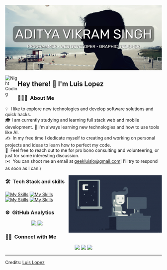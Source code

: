 ![Aditya Vikram Singh Banner](https://raw.githubusercontent.com/AVS1508/AVS1508/master/assets/Aditya%20Vikram%20Singh%20Banner.jpg)

<img alt="Night Coding" src="./assets/Hand%20Wave.gif" width='40' align="left"/><h2>Hey there! 👋 I'm Luis Lopez</h2>

<!-- ## 👋 &nbsp;Hey there! I'm Aditya -->

### 👨🏻‍💻 &nbsp;About Me

💡 &nbsp;I like to explore new technologies and develop software solutions and quick hacks.\
🎓 I am currently studying and learning full stack web and mobile development.
🌱 I'm always learning new technologies and how to use tools like AI.\
✍️ &nbsp;In my free time I dedicate myself to creating and working on personal projects and ideas to learn how to perfect my code.\
💬 &nbsp;Feel free to reach out to me for pro bono consulting and volunteering, or just for some interesting discussion.\
✉️ &nbsp;You can shoot me an email at geekluislo@gmail.com! I'll try to respond as soon as I can.\

<img alt="Night Coding" src="https://raw.githubusercontent.com/AVS1508/AVS1508/master/assets/Night-Coding.gif" align="right"/>

### 🛠 &nbsp;Tech Stack and skills

[![My Skills](https://skillicons.dev/icons?i=js,ts,node,html,css,tailwind)](https://skillicons.dev)
[![My Skills](https://skillicons.dev/icons?i=bootstrap,git,github,bun,npm,yarn)](https://skillicons.dev)
[![My Skills](https://skillicons.dev/icons?i=react,next,expo,vite,angular,vue)](https://skillicons.dev)
[![My Skills](https://skillicons.dev/icons?i=sql,mysql,postgresql,prisma)](https://skillicons.dev)

### ⚙️ &nbsp;GitHub Analytics

<p align="center">
<a href="https://github.com/luuuislo">
  <img height="180em" src="https://github-readme-stats-eight-theta.vercel.app/api?username=luuuislo&show_icons=true&theme=algolia&include_all_commits=true&count_private=true"/>
  <img height="180em" src="https://github-readme-stats-eight-theta.vercel.app/api/top-langs/?username=luuuislo&layout=compact&langs_count=8&theme=algolia"/>
</a>
</p>

### 🤝🏻 &nbsp;Connect with Me

<p align="center">
<a href="https://linkedin.com/in/luis-lopez-2b5075282"><img src="https://img.shields.io/badge/-Luis%20Lopez%20Singh-0077B5?style=flat&logo=Linkedin&logoColor=white"/></a>
<a href="mailto:geekluislo@gmail.com"><img src="https://img.shields.io/badge/-geekluislo@gmail.com-D14836?style=flat&logo=Gmail&logoColor=white"/></a>
<a href="https://instagram.com/luuuislo"><img src="https://img.shields.io/badge/-@luuuislo-E4405F?style=flat&logo=Instagram&logoColor=white"/></a>
</p>

-----
Credits: [Luis Lopez](https://github.com/luuuislo)


